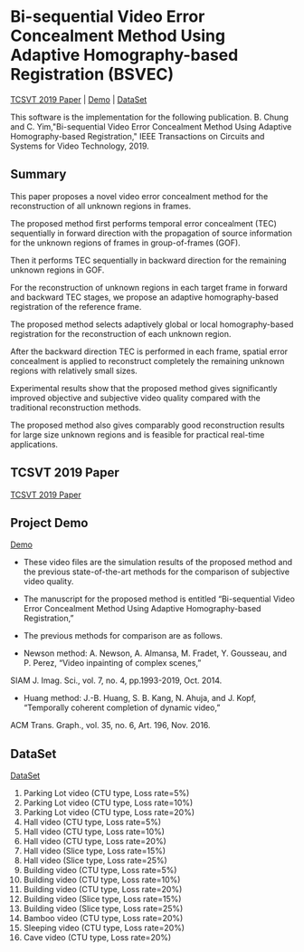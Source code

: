 # Bi-sequential Video Error Concealment Method Using Adaptive Homography-based Registration (BSVEC)

[TCSVT 2019 Paper](https://ieeexplore.ieee.org/document/8682097) | [Demo](http://ivp.konkuk.ac.kr/bsvec) | [DataSet](http://ivp.konkuk.ac.kr/files/DataSet.zip)

This software is the implementation for the following publication. B. Chung and C. Yim,"Bi-sequential Video Error Concealment Method Using Adaptive Homography-based Registration," IEEE Transactions on Circuits and Systems for Video Technology, 2019.

## Summary

This paper proposes a novel video error concealment method for the reconstruction of all unknown regions in frames. 

The proposed method first performs temporal error concealment (TEC) sequentially in forward direction with the propagation of source information for the unknown regions of frames in group-of-frames (GOF). 

Then it performs TEC sequentially in backward direction for the remaining unknown regions in GOF. 

For the reconstruction of unknown regions in each target frame in forward and backward TEC stages, we propose an adaptive homography-based registration of the reference frame. 

The proposed method selects adaptively global or local homography-based registration for the reconstruction of each unknown region. 

After the backward direction TEC is performed in each frame, spatial error concealment is applied to reconstruct completely the remaining unknown regions with relatively small sizes. 

Experimental results show that the proposed method gives significantly improved objective and subjective video quality compared with the traditional reconstruction methods. 

The proposed method also gives comparably good reconstruction results for large size unknown regions and is feasible for practical real-time applications.

## TCSVT 2019 Paper
[TCSVT 2019 Paper](https://ieeexplore.ieee.org/document/8682097)

## Project Demo
[Demo](http://ivp.konkuk.ac.kr/bsvec)

- These video files are the simulation results of the proposed method and the previous state-of-the-art methods for the comparison of subjective video quality.

- The manuscript for the proposed method is entitled “Bi-sequential Video Error Concealment Method Using Adaptive Homography-based Registration,”  

- The previous methods for comparison are as follows.

- Newson method:  A. Newson, A. Almansa, M. Fradet, Y. Gousseau, and P. Perez, “Video inpainting of complex scenes,” 

SIAM J. Imag. Sci., vol. 7, no. 4, pp.1993-2019, Oct. 2014.

- Huang method: J.-B. Huang, S. B. Kang, N. Ahuja, and J. Kopf, “Temporally coherent completion of dynamic video,” 

ACM Trans. Graph., vol. 35, no. 6, Art. 196, Nov. 2016.

## DataSet
[DataSet](http://ivp.konkuk.ac.kr/files/DataSet.zip)

1. Parking Lot video (CTU type, Loss rate=5%)
2. Parking Lot video (CTU type, Loss rate=10%)
3. Parking Lot video (CTU type, Loss rate=20%)
4. Hall video (CTU type, Loss rate=5%)
5. Hall video (CTU type, Loss rate=10%)
6. Hall video (CTU type, Loss rate=20%)
7. Hall video (Slice type, Loss rate=15%)
8. Hall video (Slice type, Loss rate=25%)
9. Building video (CTU type, Loss rate=5%)
10. Building video (CTU type, Loss rate=10%)
11. Building video (CTU type, Loss rate=20%)
12. Building video (Slice type, Loss rate=15%)
13. Building video (Slice type, Loss rate=25%)
14. Bamboo video (CTU type, Loss rate=20%)
15. Sleeping video (CTU type, Loss rate=20%)
16. Cave video (CTU type, Loss rate=20%)
